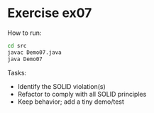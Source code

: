 # Exercise ex07

How to run:
```bash
cd src
javac Demo07.java
java Demo07
```

Tasks:
- Identify the SOLID violation(s)
- Refactor to comply with all SOLID principles
- Keep behavior; add a tiny demo/test

